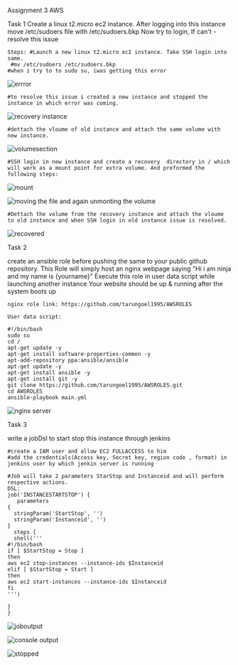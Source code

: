 Assignment 3 AWS

Task 1
Create a linux t2.micro ec2 instance. After logging into this instance move /etc/sudoers file with /etc/sudoers.bkp
Now try to login, If can't - resolve this issue
```
Steps: #Launch a new linux t2.micro ec2 instance. Take SSH login into same.
 #mv /etc/sudoers /etc/sudoers.bkp
#when i try to to sudo su, iwas getting this error
```
![errror](https://gitlab.com/tarungoel1995/assignments/-/blob/master/AWS/day3/media/error.png)

```
#to resolve this issue i created a new instance and stopped the instance in which error was coming.
```
![recovery instance](https://github.com/tarungoel1995/assignments/blob/master/AWS/day3/media/instances.png)

```
#dettach the vloume of old instance and attach the same volume with new instance.
```

![volumesection](https://github.com/tarungoel1995/assignments/blob/master/AWS/day3/media/volumes.png)

```
#SSH login in new instance and create a recovery  directory in / which will work as a mount point for extra volume. And preformed the following steps:
```

![mount](https://github.com/tarungoel1995/assignments/blob/master/AWS/day3/media/mountingerrormachinevolume.png)

![moving the file and again unmonting the volume](https://github.com/tarungoel1995/assignments/blob/master/AWS/day3/media/movingsudoersfileandunmounting.png)

```
#Dettach the volume from the recovery instance and attach the vloume to old instance and when SSH login in old instance issue is resolved.
```

![recovered](https://github.com/tarungoel1995/assignments/blob/master/AWS/day3/media/recovered.png)


Task 2

create an ansible role before pushing the same to your public github repository.
This Role will simply host an nginx webpage saying
"Hi i am ninja and my name is {yourname}" 
Execute this role in user data script while launching another instance
Your website should be up & running after the system boots up
```
nginx role link: https://github.com/tarungoel1995/AWSROLES
```
```
User data script:

#!/bin/bash
sudo su
cd /
apt-get update -y
apt-get install software-properties-common -y
apt-add-repository ppa:ansible/ansible
apt-get update -y
apt-get install ansible -y
apt-get install git -y
git clone https://github.com/tarungoel1995/AWSROLES.git
cd AWSROLES
ansible-playbook main.yml
```

![nginx server](https://github.com/tarungoel1995/assignments/blob/master/AWS/day3/media/day3-task2.png)


Task 3

write a jobDsl to start stop this instance through jenkins
```
#create a IAM user and allow EC2 FULLACCESS to him 
#add the credentials(Access key, Secret key, region code , format) in jenkins user by which jenkin server is running 
```
```
#Job will take 2 parameters StarStop and Instanceid and will perform respective actions.
DSL:
job('INSTANCESTARTSTOP') {
   parameters
{
  stringParam('StartStop', '')
  stringParam('Instanceid', '')
} 
  steps {
  shell('''
#!/bin/bash
if [ $StartStop = Stop ]
then
aws ec2 stop-instances --instance-ids $Instanceid
elif [ $StartStop = Start ]
then
aws ec2 start-instances --instance-ids $Instanceid
fi
''')
        
}
}
```

![joboutput](https://github.com/tarungoel1995/assignments/blob/master/AWS/day3/media/startjenkin.png)


![console output](https://github.com/tarungoel1995/assignments/blob/master/AWS/day3/media/startedbyjenkin.png)


![stopped](https://github.com/tarungoel1995/assignments/blob/master/AWS/day3/media/stoppedbyjenkinjob.png)

